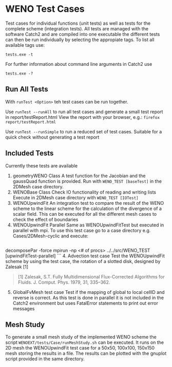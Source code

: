 # WENO Test Cases

Test cases for individual functions (unit tests) as well as 
tests for the complete scheme (integration tests). All tests are 
managed with the software Catch2 and are compiled into one executable
the different tests can then be run individually by selecting the 
appropiate tags. To list all available tags use:

    tests.exe -t 

For further information about command line arguments in Catch2 use 

    tests.exe -?

## Run All Tests

With `runTest <Option>` teh test cases can be run together. 

Use `runTest --runAll` to run all test cases and generate a small test report in 
report/testReport.html
View the report with your browser, e.g.: `firefox report/testReport.html`

Use `runTest --runSimple` to run a reduced set of test cases. Suitable for a quick check 
without generating a test report 

## Included Tests

Currently these tests are available

1. geometryWENO Class
	A test function for the Jacobian and the gaussQuad function is provided. 
    Run with `WENO_TEST [baseTest]` in the 2DMesh case directory.
2. WENOBase Class
    Check IO functionality of reading and writing lists
    Execute in 2DMesh case directory with `WENO_TEST [IOTest]`
3. WENOUpwindFit
	An integration test to compare the result of the WENO scheme to the linear scheme
	for the calculation of the divergence of a scalar field. 
    This can be executed for all the different mesh cases to check the effect of boundaries
4. WENOUpwindFit Parallel
    Same as WENOUpwindFitTest but executed in parallel with mpi. To use this test case 
    go to a case directory e.g. Cases/2DMesh-cyclic and execute:
    ```
decomposePar -force
mpirun -np <# of procs> ../../src/WENO_TEST [upwindFitTest-parallel]
    ```
4. Advection test case
	Test the WENOUpwindFit scheme by using the test case, the rotation of a slotted disk, 
	designed by Zalesak [1]
>    [1] Zalesak, S.T. Fully Multidimensional Flux-Corrected 	Algorithms
        for Fluids. J. Comput. Phys. 1979, 31, 335–362.

5. GlobalFvMesh test case
    Test if the mapping of global to local cellID and reverse is correct. As this test
    is done in parallel it is not included in the Catch2 environment but uses 
    FatalError statements to print out error messages

## Mesh Study

To generate a small mesh study of the implemented WENO scheme the script
`WENOEXT/tests/Case/runMeshStudy.sh` can be executed. It runs on the 2D mesh 
the WENOUpwindFit test case for a 50x50, 100x100, 150x150 mesh storing the results
in a file. The results can be plotted with the gnuplot script provided in the same 
directory. 



